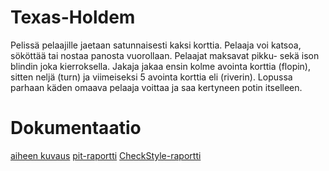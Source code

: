 # Texas-Holdem
Pelissä pelaajille jaetaan satunnaisesti kaksi korttia. Pelaaja voi katsoa, sököttää tai nostaa panosta vuorollaan. Pelaajat maksavat pikku- sekä ison blindin joka kierroksella. Jakaja jakaa ensin kolme avointa korttia (flopin), sitten neljä (turn) ja viimeiseksi 5 avointa korttia eli (riverin). Lopussa parhaan käden omaava pelaaja voittaa ja saa kertyneen potin itselleen.

# Dokumentaatio
[aiheen kuvaus](dokumentaatio/aiheenKuvausJaRakenne.md)
[pit-raportti](https://htmlpreview.github.io/?https://github.com/Joel6677/javalabra/blob/master/dokumentaatio/pit/index.html)
[CheckStyle-raportti](https://htmlpreview.github.io/?https://github.com/Joel6677/javalabra/blob/master/dokumentaatio/checkstyle/checkstyle.html)
